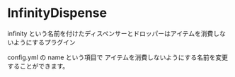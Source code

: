# InfinityDispense
infinity という名前を付けたディスペンサーとドロッパーはアイテムを消費しないようにするプラグイン

config.yml の name という項目で アイテムを消費しないようにする名前を変更することができます。